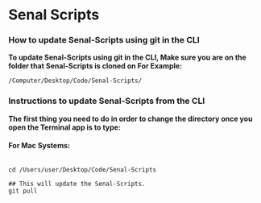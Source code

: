 # Senal Scripts


### How to update Senal-Scripts using git in the CLI

<b>To update Senal-Scripts using git in the CLI,
Make sure you are on the folder that Senal-Scripts is cloned on 
For Example: </b>

```
/Computer/Desktop/Code/Senal-Scripts/
```

### Instructions to update Senal-Scripts from the CLI
<b>The first thing you need to do in order to change the directory once you open the Terminal app  is to type:</b>
#### For Mac Systems: 
```

cd /Users/user/Desktop/Code/Senal-Scripts
```
```
## This will update the Senal-Scripts. 
git pull
```